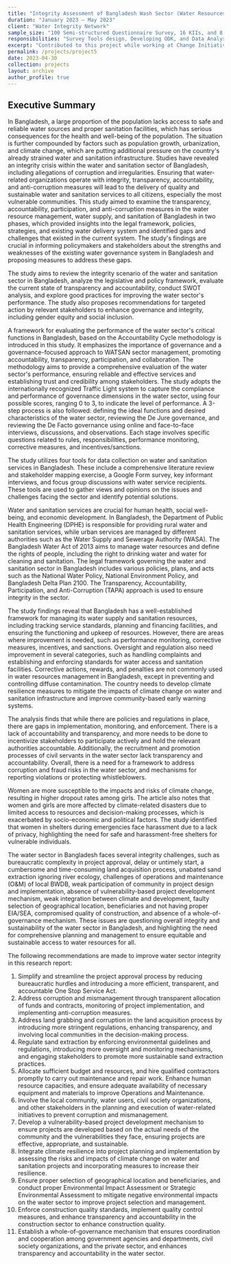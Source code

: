 ```yaml
---
title: "Integrity Assessment of Bangladesh Wash Sector (Water Resources Management, Water Supply, Sanitation, and Climate Change Adaptation)."
duration: "January 2023 – May 2023"
client: "Water Integrity Network"
sample_size: "100 Semi-structured Questionnaire Survey, 16 KIIs, and 8 FGDs"
responsibilities: "Survey Tools design, Developing ODK, and Data Analysis."
excerpt: "Contributed to this project while working at Change Initiative"
permalink: /projects/project5
date: 2023-04-30
collection: projects
layout: archive
author_profile: true
---
```

## Executive Summary

In Bangladesh, a large proportion of the population lacks access to safe and reliable water sources and proper sanitation facilities, which has serious consequences for the health and well-being of the population. The situation is further compounded by factors such as population growth, urbanization, and climate change, which are putting additional pressure on the country's already strained water and sanitation infrastructure. Studies have revealed an integrity crisis within the water and sanitation sector of Bangladesh, including allegations of corruption and irregularities. Ensuring that water-related organizations operate with integrity, transparency, accountability, and anti-corruption measures will lead to the delivery of quality and sustainable water and sanitation services to all  citizens, especially the most vulnerable communities. This study aimed to examine the transparency, accountability, participation, and anti-corruption measures in the water resource management, water supply, and sanitation of Bangladesh in two phases, which provided insights into the legal framework, policies, strategies, and existing water delivery system and identified gaps and challenges that existed in the current system. The study's findings are crucial in informing policymakers and stakeholders about the strengths and weaknesses of the existing water governance system in Bangladesh and proposing measures to address these gaps. 

The study aims to review the integrity scenario of the water and sanitation sector in Bangladesh, analyze the legislative and policy framework, evaluate the current state of transparency and accountability, conduct SWOT analysis, and explore good practices for improving the water sector's performance. The study also proposes recommendations for targeted action by relevant stakeholders to enhance governance and integrity, including gender equity and social inclusion. 

A framework for evaluating the performance of the water sector's critical functions in Bangladesh, based on the Accountability Cycle methodology is introduced in this study. It emphasizes the importance of governance and a governance-focused approach to WATSAN sector management, promoting accountability, transparency, participation, and collaboration. The methodology aims to provide a comprehensive evaluation of the water sector's performance, ensuring reliable and effective services and establishing trust and credibility among stakeholders. The study adopts the internationally recognized Traffic Light system to capture the compliance and performance of governance dimensions in the water sector, using four possible scores, ranging 0 to 3, to indicate the level of performance. A 3-step process is also followed: defining the ideal functions and desired characteristics of the water sector, reviewing the De Jure governance, and reviewing the De Facto governance using online and face-to-face interviews, discussions, and observations. Each stage involves specific questions related to rules, responsibilities, performance monitoring, corrective measures, and incentives/sanctions. 

The study utilizes four tools for data collection on water and sanitation services in Bangladesh. These include a comprehensive literature review and stakeholder mapping exercise, a Google Form survey, key informant interviews, and focus group discussions with water service recipients. These tools are used to gather views and opinions on the issues and challenges facing the sector and identify potential solutions.

Water and sanitation services are crucial for human health, social well-being, and economic development. In Bangladesh, the Department of Public Health Engineering (DPHE) is responsible for providing rural water and sanitation services, while urban services are managed by different authorities such as the Water Supply and Sewerage Authority (WASA). The Bangladesh Water Act of 2013 aims to manage water resources and define the rights of people, including the right to drinking water and water for cleaning and sanitation. The legal framework governing the water and sanitation sector in Bangladesh includes various policies, plans, and acts such as the National Water Policy, National Environment Policy, and Bangladesh Delta Plan 2100. The Transparency, Accountability, Participation, and Anti-Corruption (TAPA) approach is used to ensure integrity in the sector. 

The study findings reveal that Bangladesh has a well-established framework for managing its water supply and sanitation resources, including tracking service standards, planning and financing facilities, and ensuring the functioning and upkeep of resources. However, there are areas where improvement is needed, such as performance monitoring, corrective measures, incentives, and sanctions. Oversight and regulation also need improvement in several categories, such as handling complaints and establishing and enforcing standards for water access and sanitation facilities. Corrective actions, rewards, and penalties are not commonly used in water resources management in Bangladesh, except in preventing and controlling diffuse contamination. The country needs to develop climate resilience measures to mitigate the impacts of climate change on water and sanitation infrastructure and improve community-based early warning systems. 

The analysis finds that while there are policies and regulations in place, there are gaps in implementation, monitoring, and enforcement. There is a lack of accountability and transparency, and more needs to be done to incentivize stakeholders to participate actively and hold the relevant authorities accountable. Additionally, the recruitment and promotion processes of civil servants in the water sector lack transparency and accountability. Overall, there is a need for a framework to address corruption and fraud risks in the water sector, and mechanisms for reporting violations or protecting whistleblowers. 

Women are more susceptible to the impacts and risks of climate change, resulting in higher dropout rates among girls. The article also notes that women and girls are more affected by climate-related disasters due to limited access to resources and decision-making processes, which is exacerbated by socio-economic and political factors. The study identified that women in shelters during emergencies face harassment due to a lack of privacy, highlighting the need for safe and harassment-free shelters for vulnerable individuals. 

The water sector in Bangladesh faces several integrity challenges, such as bureaucratic complexity in project approval, delay or untimely start, a cumbersome and time-consuming land acquisition process, unabated sand extraction ignoring river ecology, challenges of operations and maintenance (O&M) of local BWDB, weak participation of community in project design and implementation, absence of vulnerability-based project development mechanism, weak integration between climate and development, faulty selection of geographical location, beneficiaries and not having proper EIA/SEA, compromised quality of construction, and absence of a whole-of-governance mechanism. These issues are questioning overall integrity and sustainability of the water sector in Bangladesh, and highlighting the need for comprehensive planning and management to ensure equitable and sustainable access to water resources for all. 

The following recommendations are made to improve water sector integrity in this research report:
1. Simplify and streamline the project approval process by reducing bureaucratic hurdles and introducing a more efficient, transparent, and accountable One Stop Service Act. 
2. Address corruption and mismanagement through transparent allocation of funds and contracts, monitoring of project implementation, and implementing anti-corruption measures.
3. Address land grabbing and corruption in the land acquisition process by introducing more stringent regulations, enhancing transparency, and involving local communities in the decision-making process. 
4. Regulate sand extraction by enforcing environmental guidelines and regulations, introducing more oversight and monitoring mechanisms, and engaging stakeholders to promote more sustainable sand extraction practices. 
5. Allocate sufficient budget and resources, and hire qualified contractors promptly to carry out maintenance and repair work. Enhance human resource capacities, and ensure adequate availability of necessary equipment and materials to improve Operations and Maintenance. 
6. Involve the local community, water users, civil society organizations, and other stakeholders in the planning and execution of water-related initiatives to prevent corruption and mismanagement. 
7. Develop a vulnerability-based project development mechanism to ensure projects are developed based on the actual needs of the community and the vulnerabilities they face, ensuring projects are effective, appropriate, and sustainable. 
8. Integrate climate resilience into project planning and implementation by assessing the risks and impacts of climate change on water and sanitation projects and incorporating measures to increase their resilience. 
9. Ensure proper selection of geographical location and beneficiaries, and conduct proper Environmental Impact Assessment or Strategic Environmental Assessment to mitigate negative environmental impacts on the water sector to improve project selection and management. 
10. Enforce construction quality standards, implement quality control measures, and enhance transparency and accountability in the construction sector to enhance construction quality. 
11. Establish a whole-of-governance mechanism that ensures coordination and cooperation among government agencies and departments, civil society organizations, and the private sector, and enhances transparency and accountability in the water sector. 

